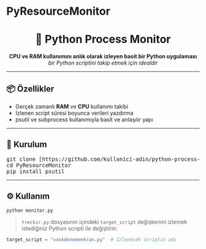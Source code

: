 # PyResourceMonitor
<!-- README.md -->

<h1 align="center">🧠 Python Process Monitor</h1>
<p align="center">
  <strong>CPU ve RAM kullanımını anlık olarak izleyen basit bir Python uygulaması</strong><br>
  <em>bir Python scriptini takip etmek için idealdir</em>
</p>

<hr>

<h2>📦 Özellikler</h2>

<ul>
  <li>Gerçek zamanlı <strong>RAM</strong> ve <strong>CPU</strong> kullanımı takibi</li>
  <li>İzlenen script süresi boyunca verileri yazdırma</li>
  <li>psutil ve subprocess kullanımıyla basit ve anlaşılır yapı</li>
</ul>

<hr>

<h2>🚀 Kurulum</h2>

<pre>
git clone [https://github.com/kullanici-adin/python-process-monitor.git](https://github.com/omerfaruk-shp/PyResourceMonitor/)
cd PyResourceMonitor
pip install psutil
</pre>

<hr>

<h2>⚙️ Kullanım</h2>

<pre><code>python monitor.py</code></pre>

> `treckir.py` dosyasının içindeki `target_script` değişkenini izlemek istediğiniz Python scripti ile değiştirin:

```python
target_script = "voskdenemeekran.py"  # İzlenecek scriptin adı
